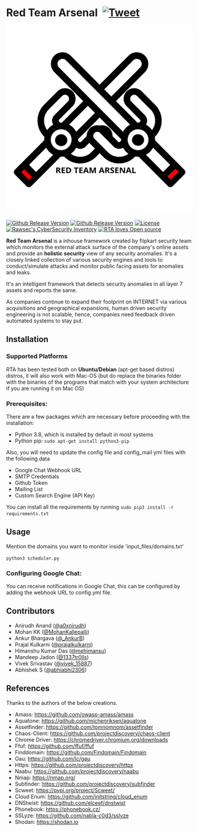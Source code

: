 # Red Team Arsenal&nbsp; [![Tweet](https://img.shields.io/twitter/url/http/shields.io.svg?style=social)](https://twitter.com/intent/tweet?text=Red%20Team%20Arsenal%20(RTA)%20-%20An%20intelligent%20scanner%20to%20detect%20security%20vulnerabilities%20in%20company%27s%20layer%207%20assets&url=https://github.com/flipkart-incubator/RTA&via=a0xnirudh&hashtags=security,infosec,bugbounty)

<p align="center">
  <img src="https://raw.githubusercontent.com/flipkart-incubator/RTA/master/rta.svg?sanitize=true" alt="Red Team Arsenal"/>
</p>

[![Github Release Version](https://img.shields.io/badge/release-V2.0-green.svg)](https://github.com/flipkart-incubator/RTA)
[![Github Release Version](https://img.shields.io/badge/python-3.8-green.svg)](https://github.com/flipkart-incubator/RTA)
[![License](https://img.shields.io/badge/License-Apache%202.0-green.svg)](https://github.com/flipkart-incubator/RTA/blob/master/LICENSE)
[![Rawsec's CyberSecurity Inventory](https://inventory.rawsec.ml/img/badges/Rawsec-inventoried-FF5050_flat.svg)](http://inventory.rawsec.ml/tools.html#Red%20Team%20Arsenal)
[![RTA loves Open source](https://badges.frapsoft.com/os/v1/open-source.svg?v=103)](https://github.com/flipkart-incubator/RTA)

**Red Team Arsenal** is a inhouse framework created by flipkart security team which monitors the external attack surface of the company's online assets and provide an **holistic security** view of any security anomalies. It's a closely linked collection of various security engines and tools to conduct/simulate attacks and monitor public facing assets for anomalies and leaks.

It's an intelligent framework that detects security anomalies in all layer 7 assets and reports the same. 

As companies continue to expand their footprint on INTERNET via various acquisitions and geographical expansions, human driven security engineering is not scalable, hence, companies need feedback driven automated systems to stay put.

## Installation



### Supported Platforms

RTA has been tested both on **Ubuntu/Debian** (apt-get based distros) distros, it will also work with Mac-OS (but do replace the binaries folder with the binaries of the programs that match with your system architecture if you are running it on Mac OS)

### Prerequisites:

There are a few packages which are necessary before proceeding with the installation:

* Python 3.8, which is installed by default in most systems
* Python pip: `sudo apt-get install python3-pip`

Also, you will need to update the config file and config_mail yml files with the following data

* Google Chat Webhook URL
* SMTP Credentials
* Github Token
* Mailing List 
* Custom Search Engine (API Key)


You can install all the requirements by running  ``sudo pip3 install -r requirements.txt``



## Usage

Mention the domains you want to monitor inside 'input_files/domains.txt'

```python3 scheduler.py```



### Configuring Google Chat:

You can receive notifications in  Google Chat, this can be configured by adding the webhook URL to config.yml file.


## Contributors

- Anirudh Anand ([@a0xnirudh](https://twitter.com/a0xnirudh))
- Mohan KK ([@MohanKallepalli](https://twitter.com/MohanKallepalli))  
- Ankur Bhargava ([@_AnkurB](https://twitter.com/_AnkurB))  
- Prajal Kulkarni ([@prajalkulkarni](https://twitter.com/prajalkulkarni))  
- Himanshu Kumar Das ([@mehimansu](https://twitter.com/mehimansu))
- Mandeep Jadon ([@1337tr0lls](https://twitter.com/1337tr0lls))
- Vivek Srivastav ([@vivek_15887](https://twitter.com/vivek_15887))
- Abhishek S ([@abhiabhi2306](https://twitter.com/abhiabhi2306))


## References

Thanks to the authors of the below creations.

- Amass: https://github.com/owasp-amass/amass
- Aquatone: https://github.com/michenriksen/aquatone
- Assetfinder: https://github.com/tomnomnom/assetfinder
- Chaos-Client: https://github.com/projectdiscovery/chaos-client
- Chrome Driver: https://chromedriver.chromium.org/downloads
- Ffuf: https://github.com/ffuf/ffuf
- Finddomain: https://github.com/Findomain/Findomain
- Gau: https://github.com/lc/gau
- Https: https://github.com/projectdiscovery/httpx
- Naabu: https://github.com/projectdiscovery/naabu
- Nmap: https://nmap.org/
- Subfinder: https://github.com/projectdiscovery/subfinder
- Scweet: https://pypi.org/project/Scweet/
- Cloud Enum: https://github.com/initstring/cloud_enum
- DNStwist: https://github.com/elceef/dnstwist
- Phonebook: https://phonebook.cz/
- SSLyze: https://github.com/nabla-c0d3/sslyze
- Shodan: https://shodan.io
